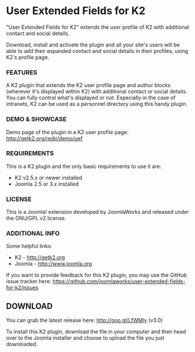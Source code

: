 User Extended Fields for K2
=========

"User Extended Fields for K2" extends the user profile of K2 with additional contact and social details.

Download, install and activate the plugin and all your site's users will be able to add their expanded contact and social details in their profiles, using K2's profile page.


### FEATURES
A K2 plugin that extends the K2 user profile page and author blocks (wherever it's displayed within K2) with additional contact or social details. You can fully control what's displayed or not. Especially in the case of intranets, K2 can be used as a personnel directory using this handy plugin.


### DEMO & SHOWCASE
Demo page of the plugin in a K2 user profile page: http://getk2.org/redir/demo/uef


### REQUIREMENTS
This is a K2 plugin and the only basic requirements to use it are:

- K2 v2.5.x or newer installed
- Joomla 2.5 or 3.x installed


### LICENSE
This is a Joomla! extension developed by JoomlaWorks and released under the GNU/GPL v2 license.


### ADDITIONAL INFO
Some helpful links:

- K2 - http://getk2.org
- Joomla - http://www.joomla.org

If you want to provide feedback for this K2 plugin, you may use the GitHub issue tracker here: https://github.com/joomlaworks/user-extended-fields-for-k2/issues


## DOWNLOAD
You can grab the latest release here: http://goo.gl/LfWMly (v3.0)

To install this K2 plugin, download the file in your computer and then head over to the Joomla installer and choose to upload the file you just downloaded.
